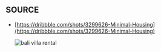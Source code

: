 ## SOURCE

* [https://dribbble.com/shots/3299626-Minimal-Housing](https://dribbble.com/shots/3299626-Minimal-Housing)

  ![bali villa rental](https://images.pexels.com/photos/338504/pexels-photo-338504.jpeg?w=940&h=650&auto=compress&cs=tinysrgb)
